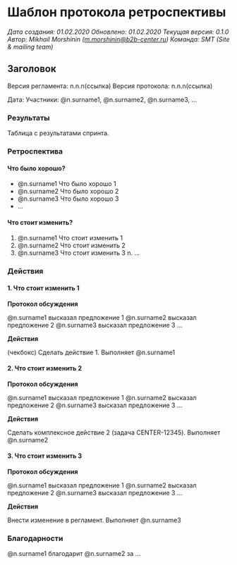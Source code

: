 # Шаблон протокола ретроспективы

*Дата создания: 01.02.2020
Обновлено: 01.02.2020 
Текущая версия: 0.1.0
Автор: Mikhail Morshinin (m.morshinin@b2b-center.ru)
Команда: SMT (Site & mailing team)*

## Заголовок

Версия регламента: n.n.n(ссылка)
Версия протокола: n.n.n(ссылка)

Дата: 
Участники: @n.surname1, @n.surname2, @n.surname3, ...

### Результаты

Таблица с результатами спринта.

### Ретроспектива

#### Что было хорошо?

* @n.surname1 Что было хорошо 1
* @n.surname2 Что было хорошо 2
* @n.surname3 Что было хорошо 3
* ...

#### Что стоит изменить?

1. @n.surname1 Что стоит изменить 1
2. @n.surname2 Что стоит изменить 2
3. @n.surname3 Что стоит изменить 3
n. ...

### Действия

#### 1. Что стоит изменить 1

**Протокол обсуждения**

@n.surname1 высказал предложение 1
@n.surname2 высказал предложение 2
@n.surname3 высказал предложение 3
...

**Действия**

(чекбокс) Сделать действие 1. Выполняет @n.surname1

#### 2. Что стоит изменить 2

**Протокол обсуждения**

@n.surname1 высказал предложение 1
@n.surname2 высказал предложение 2
@n.surname3 высказал предложение 3
...

**Действия**

Сделать комплексное действие 2 (задача CENTER-12345). Выполняет @n.surname2
  
#### 3. Что стоит изменить 3

**Протокол обсуждения**

@n.surname1 высказал предложение 1
@n.surname2 высказал предложение 2
@n.surname3 высказал предложение 3
...

**Действия**

Внести изменение в регламент. Выполняет @n.surname3

### Благодарности

@n.surname1 благодарит @n.surname2 за ...
 

